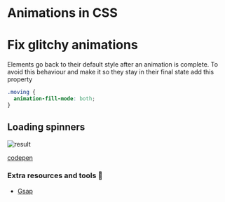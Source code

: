 # Animations in CSS

# Fix glitchy animations

Elements go back to their default style after an animation is complete. To avoid this behaviour and make it so they stay in their final state add this property

```css
.moving {
  animation-fill-mode: both;
}
```

## Loading spinners

![result](https://media.giphy.com/media/2Jfe3aQ9I9reo0163Y/giphy.gif)

[codepen](https://codepen.io/vikvikvr/pen/vYxeNjr)

### Extra resources and tools 🔗

- [Gsap](https://greensock.com/gsap/)
